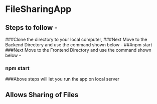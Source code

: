 # FileSharingApp
## Steps to follow - 

###Clone the directory to your local computer,
###Next Move to the Backend Directory and use the command shown below -
###npm start
###Next Move to the Frontend Directory and use the command shown below -
### npm start
###Above steps will let you run the app on local server




## Allows Sharing of Files
